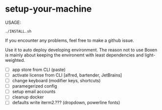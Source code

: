 # setup-your-machine

USAGE:
```
./INSTALL.sh
```

If you encounter any problems, feel free to make a github issue.

Use it to auto deploy developing environment. The reason not to use Boxen is mainly about keeping the environemt with least dependencies and light-weighted.

- [ ] app store from CLI (paste)
- [ ] activate license from CLI [alfred, bartender, JetBrains]
- [ ] change keyboard (modifier keys, shortcuts)
- [ ] paramegerized config
- [ ] setup email accounts
- [ ] cleanup docker
- [ ] defaults write iterm2.??? (dropdown, powerline fonts)
